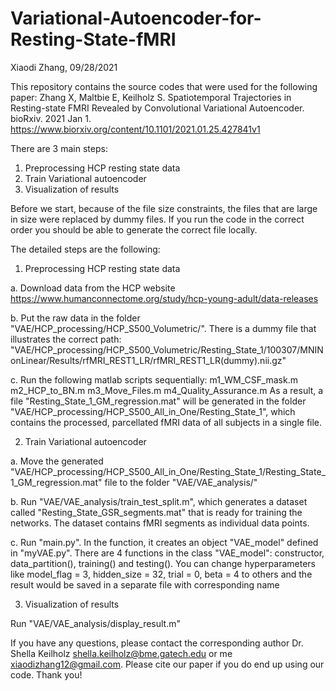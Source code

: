 # Variational-Autoencoder-for-Resting-State-fMRI

Xiaodi Zhang, 09/28/2021

This repository contains the source codes that were used for the following paper:
Zhang X, Maltbie E, Keilholz S. Spatiotemporal Trajectories in Resting-state FMRI Revealed by Convolutional Variational Autoencoder. bioRxiv. 2021 Jan 1.
https://www.biorxiv.org/content/10.1101/2021.01.25.427841v1

There are 3 main steps:
1. Preprocessing HCP resting state data
2. Train Variational autoencoder
3. Visualization of results

Before we start, because of the file size constraints, the files that are large in size were replaced by dummy files. If you run the code in the correct order you should be able to generate the correct file locally.

The detailed steps are the following:

1. Preprocessing HCP resting state data

  a. Download data from the HCP website https://www.humanconnectome.org/study/hcp-young-adult/data-releases
  
  b. Put the raw data in the folder "VAE/HCP_processing/HCP_S500_Volumetric/". There is a dummy file that illustrates the correct path:
  "VAE/HCP_processing/HCP_S500_Volumetric/Resting_State_1/100307/MNINonLinear/Results/rfMRI_REST1_LR/rfMRI_REST1_LR(dummy).nii.gz"
  
  c. Run the following matlab scripts sequentially:
      m1_WM_CSF_mask.m
      m2_HCP_to_BN.m
      m3_Move_Files.m
      m4_Quality_Assurance.m
  As a result, a file "Resting_State_1_GM_regression.mat" will be generated in the folder "VAE/HCP_processing/HCP_S500_All_in_One/Resting_State_1", which contains the processed, parcellated fMRI data of all subjects in a single file.
  
2. Train Variational autoencoder

  a. Move the generated "VAE/HCP_processing/HCP_S500_All_in_One/Resting_State_1/Resting_State_1_GM_regression.mat" file to the folder "VAE/VAE_analysis/"
  
  b. Run "VAE/VAE_analysis/train_test_split.m", which generates a dataset called "Resting_State_GSR_segments.mat" that is ready for training the networks. The dataset contains fMRI segments as individual data points.
  
  c. Run "main.py". In the function, it creates an object "VAE_model" defined in "myVAE.py". There are 4 functions in the class "VAE_model":
  constructor, data_partition(), training() and testing(). You can change hyperparameters like model_flag = 3, hidden_size = 32, trial = 0, beta = 4 to others and the result would be saved in a separate file with corresponding name
  
3. Visualization of results

  Run "VAE/VAE_analysis/display_result.m"
  
If you have any questions, please contact the corresponding author Dr. Shella Keilholz shella.keilholz@bme.gatech.edu or me xiaodizhang12@gmail.com. Please cite our paper if you do end up using our code. Thank you!
  
